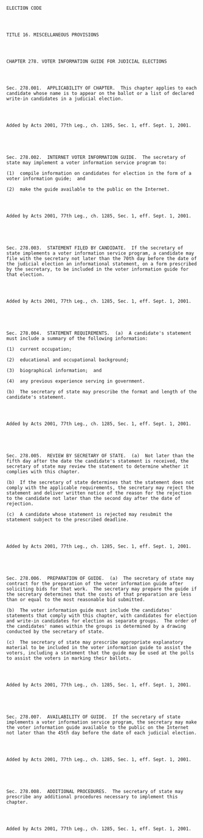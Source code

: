 ﻿
    
    
    	
    					
    
    
    ELECTION CODE
    
      
    
    
    TITLE 16. MISCELLANEOUS PROVISIONS
    
      
    
    
    CHAPTER 278. VOTER INFORMATION GUIDE FOR JUDICIAL ELECTIONS
    
      
    
    
    Sec. 278.001.  APPLICABILITY OF CHAPTER.  This chapter applies to each candidate whose name is to appear on the ballot or a list of declared write-in candidates in a judicial election.
    
    
    
    
    Added by Acts 2001, 77th Leg., ch. 1285, Sec. 1, eff. Sept. 1, 2001.
    
    
    
    
    
    Sec. 278.002.  INTERNET VOTER INFORMATION GUIDE.  The secretary of state may implement a voter information service program to:
    
    (1)  compile information on candidates for election in the form of a voter information guide;  and
    
    (2)  make the guide available to the public on the Internet.
    
    
    
    
    Added by Acts 2001, 77th Leg., ch. 1285, Sec. 1, eff. Sept. 1, 2001.
    
    
    
    
    
    Sec. 278.003.  STATEMENT FILED BY CANDIDATE.  If the secretary of state implements a voter information service program, a candidate may file with the secretary not later than the 70th day before the date of the judicial election an informational statement, on a form prescribed by the secretary, to be included in the voter information guide for that election.
    
    
    
    
    Added by Acts 2001, 77th Leg., ch. 1285, Sec. 1, eff. Sept. 1, 2001.
    
    
    
    
    
    Sec. 278.004.  STATEMENT REQUIREMENTS.  (a)  A candidate's statement must include a summary of the following information:
    
    (1)  current occupation;
    
    (2)  educational and occupational background;
    
    (3)  biographical information;  and
    
    (4)  any previous experience serving in government.
    
    (b)  The secretary of state may prescribe the format and length of the candidate's statement.
    
    
    
    
    Added by Acts 2001, 77th Leg., ch. 1285, Sec. 1, eff. Sept. 1, 2001.
    
    
    
    
    
    Sec. 278.005.  REVIEW BY SECRETARY OF STATE.  (a)  Not later than the fifth day after the date the candidate's statement is received, the secretary of state may review the statement to determine whether it complies with this chapter.
    
    (b)  If the secretary of state determines that the statement does not comply with the applicable requirements, the secretary may reject the statement and deliver written notice of the reason for the rejection to the candidate not later than the second day after the date of rejection.
    
    (c)  A candidate whose statement is rejected may resubmit the statement subject to the prescribed deadline.
    
    
    
    
    Added by Acts 2001, 77th Leg., ch. 1285, Sec. 1, eff. Sept. 1, 2001.
    
    
    
    
    
    Sec. 278.006.  PREPARATION OF GUIDE.  (a)  The secretary of state may contract for the preparation of the voter information guide after soliciting bids for that work.  The secretary may prepare the guide if the secretary determines that the costs of that preparation are less than or equal to the most reasonable bid submitted.
    
    (b)  The voter information guide must include the candidates' statements that comply with this chapter, with candidates for election and write-in candidates for election as separate groups.  The order of the candidates' names within the groups is determined by a drawing conducted by the secretary of state.
    
    (c)  The secretary of state may prescribe appropriate explanatory material to be included in the voter information guide to assist the voters, including a statement that the guide may be used at the polls to assist the voters in marking their ballots.
    
    
    
    
    Added by Acts 2001, 77th Leg., ch. 1285, Sec. 1, eff. Sept. 1, 2001.
    
    
    
    
    
    Sec. 278.007.  AVAILABILITY OF GUIDE.  If the secretary of state implements a voter information service program, the secretary may make the voter information guide available to the public on the Internet not later than the 45th day before the date of each judicial election.
    
    
    
    
    Added by Acts 2001, 77th Leg., ch. 1285, Sec. 1, eff. Sept. 1, 2001.
    
    
    
    
    
    Sec. 278.008.  ADDITIONAL PROCEDURES.  The secretary of state may prescribe any additional procedures necessary to implement this chapter.
    
    
    
    
    Added by Acts 2001, 77th Leg., ch. 1285, Sec. 1, eff. Sept. 1, 2001.
    
    
    
    
    				
